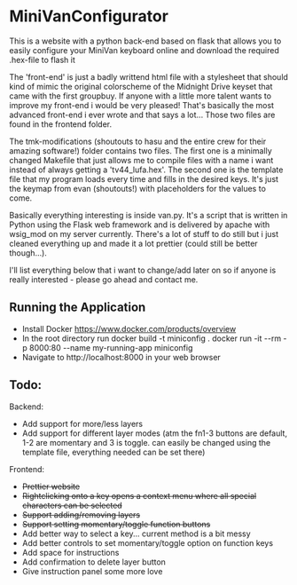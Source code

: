 # MiniVanConfigurator
This is a website with a python back-end based on flask that allows you to easily configure your MiniVan keyboard online and download the required .hex-file to flash it


The 'front-end' is just a badly writtend html file with a stylesheet that should kind of mimic the original colorscheme of the Midnight Drive keyset that came with the first groupbuy. If anyone with a little more talent wants to improve my front-end i would be very pleased! That's basically the most advanced front-end i ever wrote and that says a lot... Those two files are found in the frontend folder.

The tmk-modifications (shoutouts to hasu and the entire crew for their amazing software!) folder contains two files. The first one is a minimally changed Makefile that just allows me to compile files with a name i want instead of always getting a 'tv44_lufa.hex'. The second one is the template file that my program loads every time and fills in the desired keys. It's just the keymap from evan (shoutouts!) with placeholders for the values to come.

Basically everything interesting is inside van.py. It's a script that is written in Python using the Flask web framework and is delivered by apache with wsig_mod on my server currently. There's a lot of stuff to do still but i just cleaned everything up and made it a lot prettier (could still be better though...).

I'll list everything below that i want to change/add later on so if anyone is really interested - please go ahead and contact me.

## Running the Application
- Install Docker https://www.docker.com/products/overview
- In the root directory run
    docker build -t miniconfig .
    docker run -it --rm -p 8000:80 --name my-running-app miniconfig
- Navigate to http://localhost:8000 in your web browser

## Todo:

Backend:
- Add support for more/less layers
- Add support for different layer modes (atm the fn1-3 buttons are default, 1-2 are momentary and 3 is toggle. can easily be changed using the template file, everything needed can be set there)

Frontend:
- ~~Prettier website~~
- ~~Rightclicking onto a key opens a context menu where all special characters can be selected~~
- ~~Support adding/removing layers~~
- ~~Support setting momentary/toggle function buttons~~
- Add better way to select a key... current method is a bit messy
- Add better controls to set momentary/toggle option on function keys
- Add space for instructions
- Add confirmation to delete layer button
- Give instruction panel some more love

